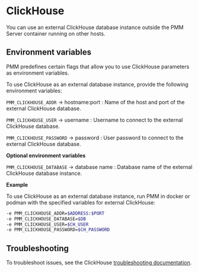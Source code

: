 # ClickHouse

You can use an external ClickHouse database instance outside the PMM Server container running on other hosts.

## Environment variables

PMM predefines certain flags that allow you to use ClickHouse parameters as environment variables.


To use ClickHouse as an external database instance, provide the following environment variables: 
 
`PMM_CLICKHOUSE_ADDR` -> hostname:port
:   Name of the host and port of the external ClickHouse database. 

`PMM_CLICKHOUSE_USER` -> username
:   Username to connect to the external ClickHouse database.

`PMM_CLICKHOUSE_PASSWORD` -> password
:   User password to connect to the external ClickHouse database.

**Optional environment variables**

`PMM_CLICKHOUSE_DATABASE` -> database name
:   Database name of the external ClickHouse database instance.

**Example**

To use ClickHouse as an external database instance, run PMM in docker or podman with the specified variables for external ClickHouse:
​​

```sh
-e PMM_CLICKHOUSE_ADDR=$ADDRESS:$PORT
-e PMM_CLICKHOUSE_DATABASE=$DB
-e PMM_CLICKHOUSE_USER=$CH_USER
-e PMM_CLICKHOUSE_PASSWORD=$CH_PASSWORD
```

## Troubleshooting

To troubleshoot issues, see the ClickHouse [troubleshooting documentation](https://clickhouse.com/docs/guides/troubleshooting).

